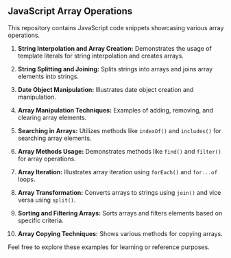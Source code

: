 ## JavaScript Array Operations

This repository contains JavaScript code snippets showcasing various array operations.

1. **String Interpolation and Array Creation:** Demonstrates the usage of template literals for string interpolation and creates arrays.

2. **String Splitting and Joining:** Splits strings into arrays and joins array elements into strings.

3. **Date Object Manipulation:** Illustrates date object creation and manipulation.

4. **Array Manipulation Techniques:** Examples of adding, removing, and clearing array elements.

5. **Searching in Arrays:** Utilizes methods like `indexOf()` and `includes()` for searching array elements.

6. **Array Methods Usage:** Demonstrates methods like `find()` and `filter()` for array operations.

7. **Array Iteration:** Illustrates array iteration using `forEach()` and `for...of` loops.

8. **Array Transformation:** Converts arrays to strings using `join()` and vice versa using `split()`.

9. **Sorting and Filtering Arrays:** Sorts arrays and filters elements based on specific criteria.

10. **Array Copying Techniques:** Shows various methods for copying arrays.

Feel free to explore these examples for learning or reference purposes.

